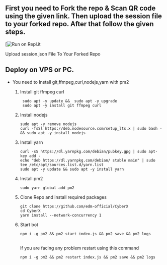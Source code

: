 ## First you need to Fork the repo & Scan QR code using the given link. Then upload the session file to your forked repo. After that follow the given steps.

[![Run on Repl.it](https://replit.com/@KingBuddhika/CyberX-QR?v=1)

Upload session.json File To Your Forked Repo

## Deploy on VPS or PC.
- You need to Install git,ffmpeg,curl,nodejs,yarn with pm2 
   1. Install git ffmpeg curl 
      ```
       sudo apt -y update &&  sudo apt -y upgrade 
       sudo apt -y install git ffmpeg curl
      ```
   2. Install nodejs 
      ```
      sudo apt -y remove nodejs
      curl -fsSl https://deb.nodesource.com/setup_lts.x | sudo bash - && sudo apt -y install nodejs
      ```

   3. Install yarn
      ```
      curl -sS https://dl.yarnpkg.com/debian/pubkey.gpg | sudo apt-key add - 
      echo "deb https://dl.yarnpkg.com/debian/ stable main" | sudo tee /etc/apt/sources.list.d/yarn.list
      sudo apt -y update && sudo apt -y install yarn
      ```

   4. Install pm2
      ```
      sudo yarn global add pm2
      ```

   5. Clone Repo and install required packages
      ```
      git clone https://github.com/edm-official/CyberX
      cd CyberX
      yarn install --network-concurrency 1
      ```
  
   6. Start bot
      ```
      npm i -g pm2 && pm2 start index.js && pm2 save && pm2 logs
      ```
      
      ##
      
      If you are facing any problem restart using this command
      ``` 
      npm i -g pm2 && pm2 restart index.js && pm2 save && pm2 logs
      ```
